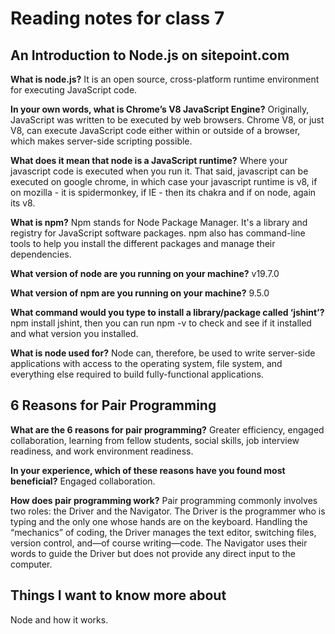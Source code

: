 # Reading notes for class 7

## An Introduction to Node.js on sitepoint.com

**What is node.js?**
It is an open source, cross-platform runtime environment for executing JavaScript code.

**In your own words, what is Chrome’s V8 JavaScript Engine?**
Originally, JavaScript was written to be executed by web browsers. Chrome V8, or just V8, can execute JavaScript code either within or outside of a browser, which makes server-side scripting possible.

**What does it mean that node is a JavaScript runtime?**
Where your javascript code is executed when you run it. That said, javascript can be executed on google chrome, in which case your javascript runtime is v8, if on mozilla - it is spidermonkey, if IE - then its chakra and if on node, again its v8.

**What is npm?**
Npm stands for Node Package Manager. It's a library and registry for JavaScript software packages. npm also has command-line tools to help you install the different packages and manage their dependencies.

**What version of node are you running on your machine?**
v19.7.0

**What version of npm are you running on your machine?**
9.5.0

**What command would you type to install a library/package called ‘jshint’?**
npm install jshint, then you can run npm -v to check and see if it installed and what version you installed.

**What is node used for?**
 Node can, therefore, be used to write server-side applications with access to the operating system, file system, and everything else required to build fully-functional applications.

## 6 Reasons for Pair Programming

**What are the 6 reasons for pair programming?**
Greater efficiency, engaged collaboration, learning from fellow students, social skills, job interview readiness, and work environment readiness.

**In your experience, which of these reasons have you found most beneficial?**
Engaged collaboration.

**How does pair programming work?**
Pair programming commonly involves two roles: the Driver and the Navigator. The Driver is the programmer who is typing and the only one whose hands are on the keyboard. Handling the “mechanics” of coding, the Driver manages the text editor, switching files, version control, and—of course writing—code. The Navigator uses their words to guide the Driver but does not provide any direct input to the computer.

## Things I want to know more about

Node and how it works.

